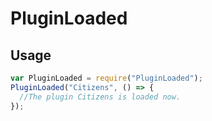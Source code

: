 # PluginLoaded

## Usage
```js
var PluginLoaded = require("PluginLoaded");
PluginLoaded("Citizens", () => {
  //The plugin Citizens is loaded now.
});
```
